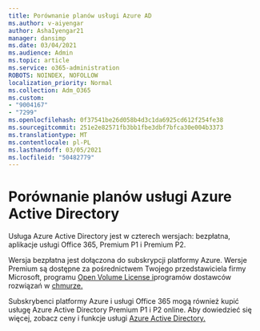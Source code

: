 ```yaml
---
title: Porównanie planów usługi Azure AD
ms.author: v-aiyengar
author: AshaIyengar21
manager: dansimp
ms.date: 03/04/2021
ms.audience: Admin
ms.topic: article
ms.service: o365-administration
ROBOTS: NOINDEX, NOFOLLOW
localization_priority: Normal
ms.collection: Adm_O365
ms.custom:
- "9004167"
- "7299"
ms.openlocfilehash: 0f37541be26d058b4d3c1da6925cd612f254fe38
ms.sourcegitcommit: 251e2e82571fb3bb1fbe3dbf7bfca30e004b3373
ms.translationtype: MT
ms.contentlocale: pl-PL
ms.lasthandoff: 03/05/2021
ms.locfileid: "50482779"
---
```

# <a name="azure-active-directory-plans-comparison"></a>Porównanie planów usługi Azure Active Directory

Usługa Azure Active Directory jest w czterech wersjach: bezpłatna, aplikacje usługi Office 365, Premium P1 i Premium P2.

Wersja bezpłatna jest dołączona do subskrypcji platformy Azure. Wersje Premium są dostępne za pośrednictwem Twojego przedstawiciela firmy Microsoft, programu [Open Volume License i](https://go.microsoft.com/fwlink/?linkid=2110873)programów dostawców rozwiązań w [chmurze.](https://go.microsoft.com/fwlink/?LinkId=614968&clcid=0x409)

Subskrybenci platformy Azure i usługi Office 365 mogą również kupić usługę Azure Active Directory Premium P1 i P2 online. Aby dowiedzieć się więcej, zobacz ceny i funkcje usługi [Azure Active Directory.](https://go.microsoft.com/fwlink/?linkid=2081447)
